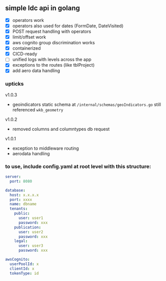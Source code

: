 ## simple ldc api in golang
- [x] operators work
- [x] operators also used for dates (FormDate, DateVisited)
- [x] POST request handling with operators
- [x] limit/offset work
- [x] aws cognito group discrimination works
- [x] containerized 
- [x] CICD-ready
- [ ] unified logs with levels across the app
- [x] exceptions to the routes (like tblProject)
- [x] add aero data handling

### upticks
v1.0.3 
- geoindicators static schema at `/internal/schemas/geoIndicators.go` still referenced `wkb_geometry`

v1.0.2
- removed columns and columntypes db request

v1.0.1
- exception to middleware routing
- aerodata handling


### to use, include config.yaml at root level with this structure:
```yaml
server:
  port: 8080

database:
  host: x.x.x.x
  port: xxxx
  name: dbname
  tenants:
    public:
      user: user1
      password: xxx
    publication:
      user: user2
      password: xxx
    legal:
      user: user3
      password: xxx

awsCognito:
  userPoolId: x
  clientId: x
  tokenType: id 
```